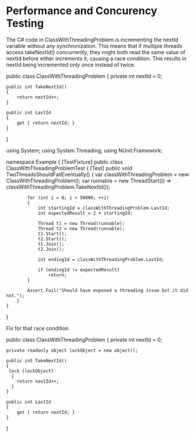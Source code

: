# Performance and Concurency Testing


The C# code in ClassWithThreadingProblem is incrementing the nextId variable without any synchronization. This means that if multiple threads access takeNextId() concurrently, they might both read the same value of nextId before either increments it, causing a race condition. This results in nextId being incremented only once instead of twice.

public class ClassWithThreadingProblem
{
    private int nextId = 0;

    public int TakeNextId()
    {
        return nextId++;
    }

    public int LastId
    {
        get { return nextId; }
    }
}

using System;
using System.Threading;
using NUnit.Framework;

namespace Example
{
    [TestFixture]
    public class ClassWithThreadingProblemTest
    {
        [Test]
        public void TwoThreadsShouldFailEventually()
        {
            var classWithThreadingProblem = new ClassWithThreadingProblem();
            var runnable = new ThreadStart(() => classWithThreadingProblem.TakeNextId());

            for (int i = 0; i < 50000; ++i)
            {
                int startingId = classWithThreadingProblem.LastId;
                int expectedResult = 2 + startingId;

                Thread t1 = new Thread(runnable);
                Thread t2 = new Thread(runnable);
                t1.Start();
                t2.Start();
                t1.Join();
                t2.Join();

                int endingId = classWithThreadingProblem.LastId;

                if (endingId != expectedResult)
                    return;
            }

            Assert.Fail("Should have exposed a threading issue but it did not.");
        }
    }
}

Fix for that race condition 

public class ClassWithThreadingProblem
{
    private int nextId = 0;

    private readonly object lockObject = new object();

    public int TakeNextId()
    {
     lock (lockObject)
      {
        return nextId++;
      }
    }

    public int LastId
    {
        get { return nextId; }
    }
}


